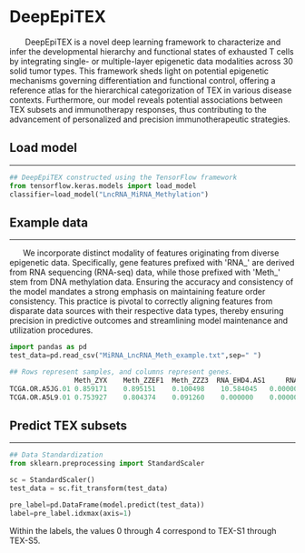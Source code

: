 # DeepEpiTEX
&nbsp;&nbsp;&nbsp;&nbsp;&nbsp;&nbsp; DeepEpiTEX is a novel deep learning framework to characterize and infer the developmental hierarchy and functional states of exhausted T cells by integrating single- or multiple-layer epigenetic data modalities across 30 solid tumor types. This framework sheds light on potential epigenetic mechanisms governing differentiation and functional control, offering a reference atlas for the hierarchical categorization of TEX in various disease contexts. Furthermore, our model reveals potential associations between TEX subsets and immunotherapy responses, thus contributing to the advancement of personalized and precision immunotherapeutic strategies.


## Load model
------------
``` python
## DeepEpiTEX constructed using the TensorFlow framework
from tensorflow.keras.models import load_model
classifier=load_model("LncRNA_MiRNA_Methylation")
```

## Example data
------------
&nbsp;&nbsp;&nbsp;&nbsp;&nbsp;&nbsp;We incorporate distinct modality of features originating from diverse epigenetic data. Specifically, gene features prefixed with 'RNA_' are derived from RNA sequencing (RNA-seq) data, while those prefixed with 'Meth_' stem from DNA methylation data. Ensuring the accuracy and consistency of the model mandates a strong emphasis on maintaining feature order consistency. This practice is pivotal to correctly aligning features from disparate data sources with their respective data types, thereby ensuring precision in predictive outcomes and streamlining model maintenance and utilization procedures.

``` python
import pandas as pd
test_data=pd.read_csv("MiRNA_LncRNA_Meth_example.txt",sep=" ")
``` 
``` python
## Rows represent samples, and columns represent genes.
                Meth_ZYX	Meth_ZZEF1	Meth_ZZZ3  RNA_EHD4.AS1 	RNA_RP11.166P13
TCGA.OR.A5JG.01	0.859171	0.895151	0.100498	10.584045	0.000000
TCGA.OR.A5L9.01	0.753927	0.804374	0.091260	0.000000	0.000000
```
## Predict TEX subsets
------------
``` python
## Data Standardization
from sklearn.preprocessing import StandardScaler

sc = StandardScaler()
test_data = sc.fit_transform(test_data)

pre_label=pd.DataFrame(model.predict(test_data))
label=pre_label.idxmax(axis=1)

``` 
Within the labels, the values 0 through 4 correspond to TEX-S1 through TEX-S5.
